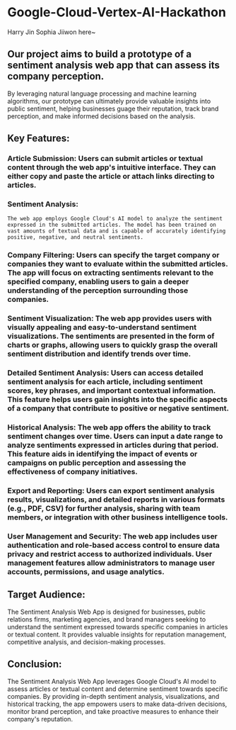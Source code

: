 # Google-Cloud-Vertex-AI-Hackathon

Harry Jin Sophia Jiiwon here~

## Our project aims to build a prototype of a sentiment analysis web app that can assess its company perception. 
By leveraging natural language processing and machine learning algorithms, our prototype can ultimately provide valuable insights into public sentiment, helping businesses guage their reputation, track brand perception, and make informed decisions based on the analysis.

## Key Features:

  ### Article Submission: Users can submit articles or textual content through the web app's intuitive interface. They can either copy and paste the article or attach links directing to articles.

  ### Sentiment Analysis: 
    The web app employs Google Cloud's AI model to analyze the sentiment expressed in the submitted articles. The model has been trained on vast amounts of textual data and is capable of accurately identifying positive, negative, and neutral sentiments.

  ### Company Filtering: Users can specify the target company or companies they want to evaluate within the submitted articles. The app will focus on extracting sentiments relevant to the specified company, enabling users to gain a deeper understanding of the perception surrounding those companies.

  ### Sentiment Visualization: The web app provides users with visually appealing and easy-to-understand sentiment visualizations. The sentiments are presented in the form of charts or graphs, allowing users to quickly grasp the overall sentiment distribution and identify trends over time.

  ### Detailed Sentiment Analysis: Users can access detailed sentiment analysis for each article, including sentiment scores, key phrases, and important contextual information. This feature helps users gain insights into the specific aspects of a company that contribute to positive or negative sentiment.

  ### Historical Analysis: The web app offers the ability to track sentiment changes over time. Users can input a date range to analyze sentiments expressed in articles during that period. This feature aids in identifying the impact of events or campaigns on public perception and assessing the effectiveness of company initiatives.

  ### Export and Reporting: Users can export sentiment analysis results, visualizations, and detailed reports in various formats (e.g., PDF, CSV) for further analysis, sharing with team members, or integration with other business intelligence tools.

  ### User Management and Security: The web app includes user authentication and role-based access control to ensure data privacy and restrict access to authorized individuals. User management features allow administrators to manage user accounts, permissions, and usage analytics.

## Target Audience:
  The Sentiment Analysis Web App is designed for businesses, public relations firms, marketing agencies, and brand managers seeking to understand the sentiment expressed towards specific companies in articles or textual content. It provides valuable insights for reputation management, competitive analysis, and decision-making processes.

## Conclusion:
  The Sentiment Analysis Web App leverages Google Cloud's AI model to assess articles or textual content and determine sentiment towards specific companies. By providing in-depth sentiment analysis, visualizations, and historical tracking, the app empowers users to make data-driven decisions, monitor brand perception, and take proactive measures to enhance their company's reputation.
